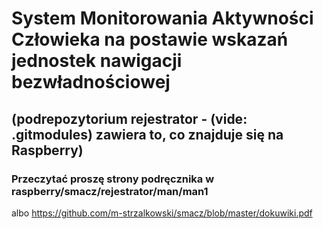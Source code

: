  # System Monitorowania Aktywności Człowieka na postawie wskazań jednostek nawigacji bezwładnościowej
 ## (podrepozytorium rejestrator - (vide: .gitmodules) zawiera to, co znajduje się na Raspberry)
 ### Przeczytać proszę strony podręcznika w raspberry/smacz/rejestrator/man/man1 
 albo https://github.com/m-strzalkowski/smacz/blob/master/dokuwiki.pdf
